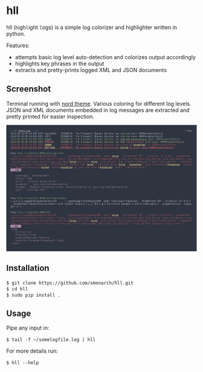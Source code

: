 # hll

hll (`h`igh`l`ight `l`ogs) is a simple log colorizer and highlighter written in python.

Features:
- attempts basic log level auto-detection and colorizes output accordingly
- highlights key phrases in the output
- extracts and pretty-prints logged XML and JSON documents

## Screenshot

Terminal running with [nord theme](https://www.nordtheme.com/). Various coloring 
for different log levels. JSON and XML documents embedded in log messages are
extracted and pretty printed for easier inspection.

![Sample](/screenshots/sample.png)

## Installation

```shell
$ git clone https://github.com/xmonarch/hll.git
$ cd hll
$ sudo pip install .
```

## Usage

Pipe any input in:

```shell
$ tail -f ~/somelogfile.log | hll
```

For more details run:

```shell
$ hll --help
```
